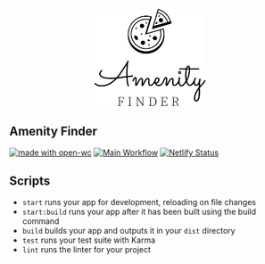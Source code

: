 <p align="center">
  <img width="200" src="./assets/img/amenity-finder-logo.png"></img>
</p>

## Amenity Finder

[![made with open-wc](https://img.shields.io/badge/made%20with-open--wc-%23217ff9?style=flat-square)](https://open-wc.org)
[![Main Workflow](https://img.shields.io/github/workflow/status/inventage/amenity-finder/Main%20Workflow?style=flat-square)](https://github.com/inventage/amenity-finder/actions?query=workflow%3A"Main+Workflow")
[![Netlify Status](https://img.shields.io/netlify/e732c41c-04ee-4aed-92f0-a9c2f284c873?style=flat-square)](https://app.netlify.com/sites/amenity-finder/deploys)

## Scripts

- `start` runs your app for development, reloading on file changes
- `start:build` runs your app after it has been built using the build command
- `build` builds your app and outputs it in your `dist` directory
- `test` runs your test suite with Karma
- `lint` runs the linter for your project
